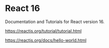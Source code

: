 # React 16

Documentation and Tutorials for React version 16.

https://reactjs.org/tutorial/tutorial.html

https://reactjs.org/docs/hello-world.html

